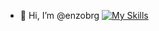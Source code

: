 - 👋 Hi, I’m @enzobrg
[![My Skills](https://skillicons.dev/icons?i=js,html,css)](https://skillicons.dev)

<!---
enzobrg/enzobrg is a ✨ special ✨ repository because its `README.md` (this file) appears on your GitHub profile.
You can click the Preview link to take a look at your changes.
--->
